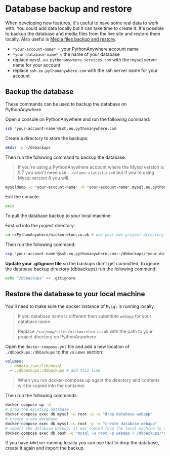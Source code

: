 # Database backup and restore

When developing new features, it's useful to have some real data to work with. You could add data locally but it can take time to create it. It's possible to backup the database and media files from the live site and restore them locally. Also useful is [Media files backup and restore](./f-media-files-backup-and-restore.md).

- `*your-account-name*` = your PythonAnywhere account name
- `*your-database-name*` = the name of your database
- replace `mysql.eu.pythonanywhere-services.com` with the mysql server name for your account
- replace `ssh.eu.pythonanywhere.com` with the ssh server name for your account

## Backup the database

These commands can be used to backup the database on PythonAnywhere.

Open a console on PythonAnywhere and run the following command:

```bash
ssh *your-account-name*@ssh.eu.pythonanywhere.com
```

Create a directory to store the backups:

```bash
mkdir -p ~/dbbackups
```

Then run the following command to backup the database:

> If you're using a PythonAnywhere account where the Mysql version is 5.7 you won't need use `--column-statistics=0` but if you're using Mysql version 8 you will.

```bash
mysqldump -u *your-account-name* -h *your-account-name*.mysql.eu.pythonanywhere-services.com --set-gtid-purged=OFF --no-tablespaces --column-statistics=0 '*your-database-name*' > ~/dbbackups/*your-database-name*.sql
```

Exit the console:

```bash
exit
```

To pull the database backup to your local machine:

First cd into the project directory:

```bash
cd ~/PythonAnywhere/nickmoreton.co.uk # use your own project directory
```

Then run the following command:

```bash
scp *your-account-name*@ssh.eu.pythonanywhere.com:~/dbbackups/*your-database-name*.sql ./dbbackups/*your-database-name*.sql
```

**Update your .gitignore file** so the backups don't get committed, to ignore the database backup directory (dbbackups) run the following commend:

```bash
echo "/dbbackups" >> .gitignore
```

## Restore the database to your local machine

You'll need to make sure the docker instance of `Mysql` is running locally.

> If you database name is different then substitute `webapp` for your database name.
>
> Replace `/var/www/sites/nickmoreton.co.uk` with the path to your project directory on PythonAnywhere.

Open the `docker-compose.yml` file and add a new location of `./dbbackups:/dbbackups` to the `volumes` section:

```yaml
volumes:
  - dbdata:/var/lib/mysql
  - ./dbbackups:/dbbackups # add this line
```

> When you run docker-compose up again the directory and contents will be copied into the container.

Then run the following commands:

```bash
docker-compose up -d
# drop the existing database
docker-compose exec db mysql -u root -p -e "drop database webapp"
# create a new database
docker-compose exec db mysql -u root -p -e "create database webapp"
# import the database backup, it was copied form the local machine to the container
docker-compose exec db bash -c "mysql -u root -p webapp < /dbbackups/*your-database-name*.sql"
```

If you have `Adminer` running locally you can use that to drop the database, create it again and import the backup.
